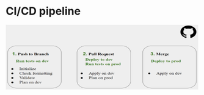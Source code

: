 # CI/CD pipeline

<p align="center">
  <img width="600" height="170" src=./assets/TerraformPipeline.png>
</p>